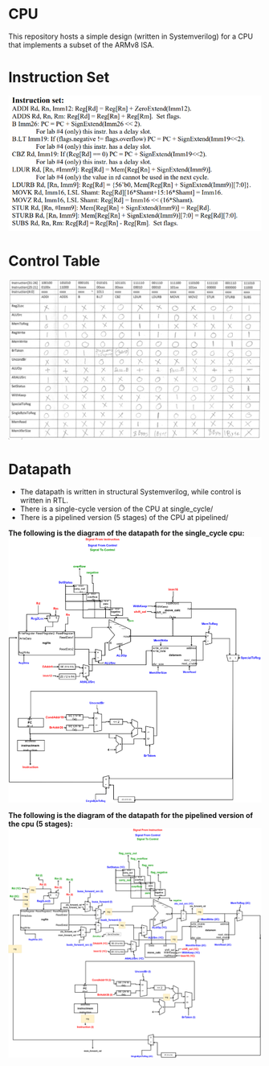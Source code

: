 # CPU

This repository hosts a simple design (written in Systemverilog) for a CPU that implements a subset of the ARMv8 ISA.

# Instruction Set
![instruction_set](docs/instruction_set.png)

# Control Table
![control table](docs/control_table.png)

# Datapath
* The datapath is written in structural Systemverilog, while control is written in RTL. 
* There is a single-cycle version of the CPU at single_cycle/
* There is a pipelined version (5 stages) of the CPU at pipelined/

**The following is the diagram of the datapath for the single_cycle cpu:**
![single_cycle](docs/single_cycle.png)

**The following is the diagram of the datapath for the pipelined version of the cpu (5 stages):**
![pipelined](docs/pipelined.png)
